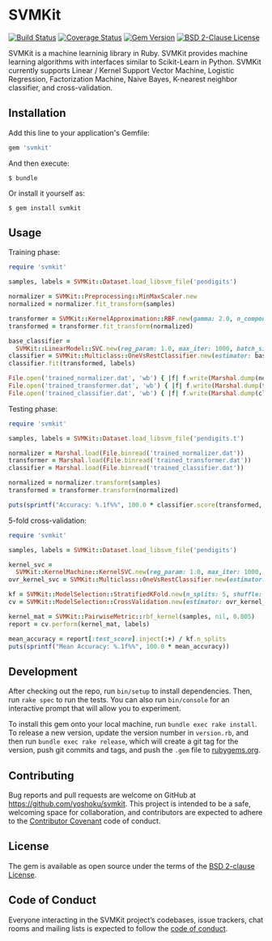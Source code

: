 # SVMKit

[![Build Status](https://travis-ci.org/yoshoku/SVMKit.svg?branch=master)](https://travis-ci.org/yoshoku/SVMKit)
[![Coverage Status](https://coveralls.io/repos/github/yoshoku/SVMKit/badge.svg?branch=master)](https://coveralls.io/github/yoshoku/SVMKit?branch=master)
[![Gem Version](https://badge.fury.io/rb/svmkit.svg)](https://badge.fury.io/rb/svmkit)
[![BSD 2-Clause License](https://img.shields.io/badge/License-BSD%202--Clause-orange.svg)](https://github.com/yoshoku/SVMKit/blob/master/LICENSE.txt)

SVMKit is a machine learninig library in Ruby.
SVMKit provides machine learning algorithms with interfaces similar to Scikit-Learn in Python.
SVMKit currently supports Linear / Kernel Support Vector Machine,
Logistic Regression, Factorization Machine, Naive Bayes,
K-nearest neighbor classifier, and cross-validation.

## Installation

Add this line to your application's Gemfile:

```ruby
gem 'svmkit'
```

And then execute:

    $ bundle

Or install it yourself as:

    $ gem install svmkit

## Usage

Training phase:

```ruby
require 'svmkit'

samples, labels = SVMKit::Dataset.load_libsvm_file('pendigits')

normalizer = SVMKit::Preprocessing::MinMaxScaler.new
normalized = normalizer.fit_transform(samples)

transformer = SVMKit::KernelApproximation::RBF.new(gamma: 2.0, n_components: 1024, random_seed: 1)
transformed = transformer.fit_transform(normalized)

base_classifier =
  SVMKit::LinearModel::SVC.new(reg_param: 1.0, max_iter: 1000, batch_size: 20, random_seed: 1)
classifier = SVMKit::Multiclass::OneVsRestClassifier.new(estimator: base_classifier)
classifier.fit(transformed, labels)

File.open('trained_normalizer.dat', 'wb') { |f| f.write(Marshal.dump(normalizer)) }
File.open('trained_transformer.dat', 'wb') { |f| f.write(Marshal.dump(transformer)) }
File.open('trained_classifier.dat', 'wb') { |f| f.write(Marshal.dump(classifier)) }
```

Testing phase:

```ruby
require 'svmkit'

samples, labels = SVMKit::Dataset.load_libsvm_file('pendigits.t')

normalizer = Marshal.load(File.binread('trained_normalizer.dat'))
transformer = Marshal.load(File.binread('trained_transformer.dat'))
classifier = Marshal.load(File.binread('trained_classifier.dat'))

normalized = normalizer.transform(samples)
transformed = transformer.transform(normalized)

puts(sprintf("Accuracy: %.1f%%", 100.0 * classifier.score(transformed, labels)))
```

5-fold cross-validation:

```ruby
require 'svmkit'

samples, labels = SVMKit::Dataset.load_libsvm_file('pendigits')

kernel_svc =
  SVMKit::KernelMachine::KernelSVC.new(reg_param: 1.0, max_iter: 1000, random_seed: 1)
ovr_kernel_svc = SVMKit::Multiclass::OneVsRestClassifier.new(estimator: kernel_svc)

kf = SVMKit::ModelSelection::StratifiedKFold.new(n_splits: 5, shuffle: true, random_seed: 1)
cv = SVMKit::ModelSelection::CrossValidation.new(estimator: ovr_kernel_svc, splitter: kf)

kernel_mat = SVMKit::PairwiseMetric::rbf_kernel(samples, nil, 0.005)
report = cv.perform(kernel_mat, labels)

mean_accuracy = report[:test_score].inject(:+) / kf.n_splits
puts(sprintf("Mean Accuracy: %.1f%%", 100.0 * mean_accuracy))
```

## Development

After checking out the repo, run `bin/setup` to install dependencies. Then, run `rake spec` to run the tests. You can also run `bin/console` for an interactive prompt that will allow you to experiment.

To install this gem onto your local machine, run `bundle exec rake install`. To release a new version, update the version number in `version.rb`, and then run `bundle exec rake release`, which will create a git tag for the version, push git commits and tags, and push the `.gem` file to [rubygems.org](https://rubygems.org).

## Contributing

Bug reports and pull requests are welcome on GitHub at https://github.com/yoshoku/svmkit.
This project is intended to be a safe, welcoming space for collaboration,
and contributors are expected to adhere to the [Contributor Covenant](http://contributor-covenant.org) code of conduct.

## License

The gem is available as open source under the terms of the [BSD 2-clause License](https://opensource.org/licenses/BSD-2-Clause).

## Code of Conduct

Everyone interacting in the SVMKit project’s codebases, issue trackers,
chat rooms and mailing lists is expected to follow the [code of conduct](https://github.com/yoshoku/svmkit/blob/master/CODE_OF_CONDUCT.md).
